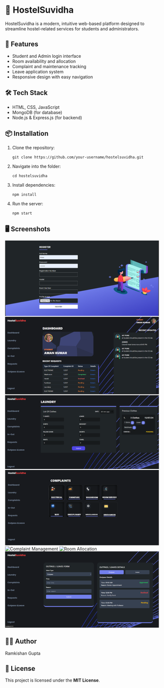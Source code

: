 
  <h1>🏨 HostelSuvidha</h1>
  <p>
    HostelSuvidha is a modern, intuitive web-based platform designed to streamline hostel-related services for students and administrators.
  </p>

  <h2>🚀 Features</h2>
  <ul>
    <li>Student and Admin login interface</li>
    <li>Room availability and allocation</li>
    <li>Complaint and maintenance tracking</li>
    <li>Leave application system</li>
    <li>Responsive design with easy navigation</li>
  </ul>

  <h2>🛠️ Tech Stack</h2>
  <ul>
    <li>HTML, CSS, JavaScript</li>
    <li>MongoDB (for database)</li>
    <li>Node.js & Express.js (for backend)</li>
  </ul>

  <h2>📦 Installation</h2>
  <ol>
    <li>Clone the repository:
      <pre><code>git clone https://github.com/your-username/hostelsuvidha.git</code></pre>
    </li>
    <li>Navigate into the folder:
      <pre><code>cd hostelsuvidha</code></pre>
    </li>
    <li>Install dependencies:
      <pre><code>npm install</code></pre>
    </li>
    <li>Run the server:
      <pre><code>npm start</code></pre>
    </li>
  </ol>

  <h2>🖥️ Screenshots</h2>

  <img src="/Hostel_Suvidha/snap/0.png" alt="Login Page"/>
  <img src="/Hostel_Suvidha/snap/1.png" alt="Student Dashboard"/>
  <img src="/Hostel_Suvidha/snap/2.png" alt="Admin Panel"/>
  <img src="/Hostel_Suvidha/snap/3.png" alt="Leave Application Page"/>
  <img src="/Hostel_Suvidha/snap/4.pngg" alt="Complaint Management"/>
  <img src="/Hostel_Suvidha/snap/5.pngg" alt="Room Allocation"/>
  <img src="/Hostel_Suvidha/snap/6.png" alt="Responsive View"/>

  <h2>👨‍💻 Author</h2>
  <p>Ramkishan Gupta</p>

  <h2>📄 License</h2>
  <p>This project is licensed under the <strong>MIT License</strong>.</p>

</body>
</html>
